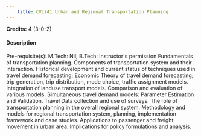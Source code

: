 ```yaml
---
    title: CVL741 Urban and Regional Transportation Planning
---
```

**Credits:** 4 (3-0-2)



#### Description 
Pre-requisite(s): M.Tech: Nil; B.Tech: Instructor's permission Fundamentals of transportation planning. Components of transportation system and their interaction. Historical development and current status of techniques used in travel demand forecasting; Economic Theory of travel demand forecasting; trip generation, trip distribution, mode choice, traffic assignment models. Integration of landuse transport models. Comparison and evaluation of various models. Simultaneous travel demand models: Parameter Estimation and Validation. Travel Data collection and use of surveys. The role of transportation planning in the overall regional system. Methodology and models for regional transportation system, planning, implementation framework and case studies. Applications to passenger and freight movement in urban area. Implications for policy formulations and analysis.